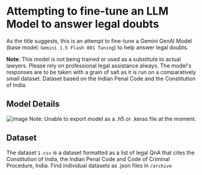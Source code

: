 # Attempting to fine-tune an LLM Model to answer legal doubts
As the title suggests, this is an attempt to fine-tune a Gemini GenAI Model (base model: ```Gemini 1.5 Flash 001 Tuning```) to help answer legal doubts.

**Note**: This model is not being trained or used as a substitute to actual lawyers. Please rely on professional legal assistance always. The model's responses are to be taken with a grain of salt as it is run on a comparatively small dataset. Dataset based on the Indian Penal Code and the Constitution of India.

## Model Details
![image](https://github.com/user-attachments/assets/a44c141c-7649-434b-b25a-06700e02c109)
Note: Unable to export model as a .h5 or .keras file at the moment.

## Dataset
The dataset ```1.csv``` is a dataset formatted as a list of legal QnA that cites the Constitution of India, the Indian Penal Code and Code of Criminal Procedure, India. 
Find individual datasets as .json files in ```/archive```
